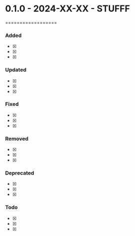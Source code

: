# 0.1.0 - 2024-XX-XX - STUFFF
==================

### Added
- [x] 
- [x]
- [x]

### Updated
- [x]
- [x]
- [x]

### Fixed
- [x]
- [x]
- [x]

### Removed
- [x]
- [x]
- [x]

### Deprecated
- [x]
- [x]
- [x]

### Todo
- [x]
- [x]
- [x]